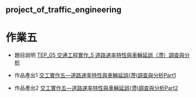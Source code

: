 ## project_of_traffic_engineering

# 作業五

* 題目說明 [TEP_05 交通工程實作_5 道路速率特性與車輛延誤（滯）調查與分析](https://github.com/liaojung/project_of_traffic_engineering/blob/main/%E4%BA%A4%E5%B7%A5%E5%AF%A6%E4%BD%9C%E4%BA%94/TEP_05%20%E4%BA%A4%E9%80%9A%E5%B7%A5%E7%A8%8B%E5%AF%A6%E4%BD%9C_5%20%E9%81%93%E8%B7%AF%E9%80%9F%E7%8E%87%E7%89%B9%E6%80%A7%E8%88%87%E8%BB%8A%E8%BC%9B%E5%BB%B6%E8%AA%A4%EF%BC%88%E6%BB%AF%EF%BC%89%E8%AA%BF%E6%9F%A5%E8%88%87%E5%88%86%E6%9E%90.pdf)

* 作品產出1 [交工實作五—道路速率特性與車輛延誤(滯)調查與分析Part1](https://github.com/liaojung/project_of_traffic_engineering/blob/main/%E4%BA%A4%E5%B7%A5%E5%AF%A6%E4%BD%9C%E4%BA%94/%E4%BA%A4%E5%B7%A5%E5%AF%A6%E4%BD%9C%E4%BA%94%E2%80%94%E9%81%93%E8%B7%AF%E9%80%9F%E7%8E%87%E7%89%B9%E6%80%A7%E8%88%87%E8%BB%8A%E8%BC%9B%E5%BB%B6%E8%AA%A4(%E6%BB%AF)%E8%AA%BF%E6%9F%A5%E8%88%87%E5%88%86%E6%9E%90Part1.pdf)

* 作品產出2 [交工實作五—道路速率特性與車輛延誤(滯)調查與分析Part2](https://github.com/liaojung/project_of_traffic_engineering/blob/main/%E4%BA%A4%E5%B7%A5%E5%AF%A6%E4%BD%9C%E4%BA%94/%E4%BA%A4%E5%B7%A5%E5%AF%A6%E4%BD%9C%E4%BA%94%E2%80%94%E9%81%93%E8%B7%AF%E9%80%9F%E7%8E%87%E7%89%B9%E6%80%A7%E8%88%87%E8%BB%8A%E8%BC%9B%E5%BB%B6%E8%AA%A4(%E6%BB%AF)%E8%AA%BF%E6%9F%A5%E8%88%87%E5%88%86%E6%9E%90Part2.pdf)
